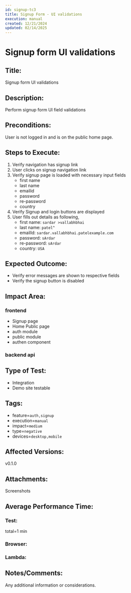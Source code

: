```yaml
---
id: signup-tc3
title: Signup Form - UI validations
execution: manual
created: 12/21/2024
updated: 02/14/2025
---
```


# Signup form UI validations

## Title:

Signup form UI validations

## Description:

Perform signup form UI field validations

## Preconditions:

User is not logged in and is on the public home page.

## Steps to Execute:

1. Verify navigation has signup link
2. User clicks on signup navigation link
3. Verify signup page is loaded with necessary input fields
   - first name
   - last name
   - emailid
   - password
   - re-password
   - country
4. Verify Signup and login buttons are displayed
5. User fills out details as following,
   - first name: `sardar >vallabhbhai`
   - last name: `patel^`
   - emailId: `sardar.vallabhbhai.patelexample.com`
   - password: `sArdar`
   - re-password: `sArdar`
   - country: `USA`

## Expected Outcome:

- Verify error messages are shown to respective fields
- Verify the signup button is disabled

## Impact Area:

### frontend

- Signup page
- Home Public page
- auth module
- public module
- authen component

### backend api

## Type of Test:

- Integration
- Demo site testable

## Tags:

- feature=`auth,signup`
- execution=`manual`
- impact=`medium`
- type=`negative`
- devices=`desktop,mobile`

## Affected Versions:

v0.1.0

## Attachments:

Screenshots

## Average Performance Time:

### Test:

total=1 min

### Browser:

### Lambda:

## Notes/Comments:

Any additional information or considerations.
